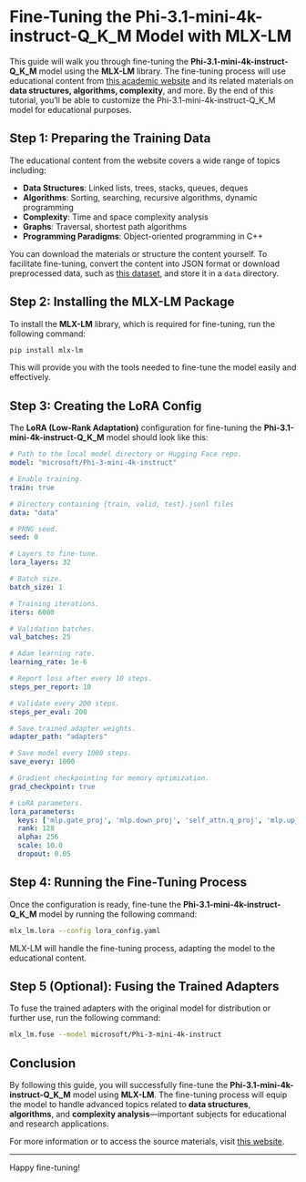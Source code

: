 
# Fine-Tuning the Phi-3.1-mini-4k-instruct-Q_K_M Model with MLX-LM

This guide will walk you through fine-tuning the **Phi-3.1-mini-4k-instruct-Q_K_M** model using the **MLX-LM** library. The fine-tuning process will use educational content from [this academic website](https://www.comp.ita.br/~alonso/ensino.html) and its related materials on **data structures, algorithms, complexity**, and more. By the end of this tutorial, you’ll be able to customize the Phi-3.1-mini-4k-instruct-Q_K_M model for educational purposes.

## Step 1: Preparing the Training Data

The educational content from the website covers a wide range of topics including:

- **Data Structures**: Linked lists, trees, stacks, queues, deques
- **Algorithms**: Sorting, searching, recursive algorithms, dynamic programming
- **Complexity**: Time and space complexity analysis
- **Graphs**: Traversal, shortest path algorithms
- **Programming Paradigms**: Object-oriented programming in C++

You can download the materials or structure the content yourself. To facilitate fine-tuning, convert the content into JSON format or download preprocessed data, such as [this dataset](https://huggingface.co/datasets/mzbac/function-calling-llama-3-format-v1.1/tree/main), and store it in a `data` directory.

## Step 2: Installing the MLX-LM Package

To install the **MLX-LM** library, which is required for fine-tuning, run the following command:

```bash
pip install mlx-lm
```

This will provide you with the tools needed to fine-tune the model easily and effectively.

## Step 3: Creating the LoRA Config

The **LoRA (Low-Rank Adaptation)** configuration for fine-tuning the **Phi-3.1-mini-4k-instruct-Q_K_M** model should look like this:

```yaml
# Path to the local model directory or Hugging Face repo.
model: "microsoft/Phi-3-mini-4k-instruct"

# Enable training.
train: true

# Directory containing {train, valid, test}.jsonl files
data: "data"

# PRNG seed.
seed: 0

# Layers to fine-tune.
lora_layers: 32

# Batch size.
batch_size: 1

# Training iterations.
iters: 6000

# Validation batches.
val_batches: 25

# Adam learning rate.
learning_rate: 1e-6

# Report loss after every 10 steps.
steps_per_report: 10

# Validate every 200 steps.
steps_per_eval: 200

# Save trained adapter weights.
adapter_path: "adapters"

# Save model every 1000 steps.
save_every: 1000

# Gradient checkpointing for memory optimization.
grad_checkpoint: true

# LoRA parameters.
lora_parameters:
  keys: ['mlp.gate_proj', 'mlp.down_proj', 'self_attn.q_proj', 'mlp.up_proj', 'self_attn.o_proj','self_attn.v_proj', 'self_attn.k_proj']
  rank: 128
  alpha: 256
  scale: 10.0
  dropout: 0.05
```

## Step 4: Running the Fine-Tuning Process

Once the configuration is ready, fine-tune the **Phi-3.1-mini-4k-instruct-Q_K_M** model by running the following command:

```bash
mlx_lm.lora --config lora_config.yaml
```

MLX-LM will handle the fine-tuning process, adapting the model to the educational content.

## Step 5 (Optional): Fusing the Trained Adapters

To fuse the trained adapters with the original model for distribution or further use, run the following command:

```bash
mlx_lm.fuse --model microsoft/Phi-3-mini-4k-instruct
```

## Conclusion

By following this guide, you will successfully fine-tune the **Phi-3.1-mini-4k-instruct-Q_K_M** model using **MLX-LM**. The fine-tuning process will equip the model to handle advanced topics related to **data structures**, **algorithms**, and **complexity analysis**—important subjects for educational and research applications. 

For more information or to access the source materials, visit [this website](https://www.comp.ita.br/~alonso/ensino.html).

---

Happy fine-tuning!
